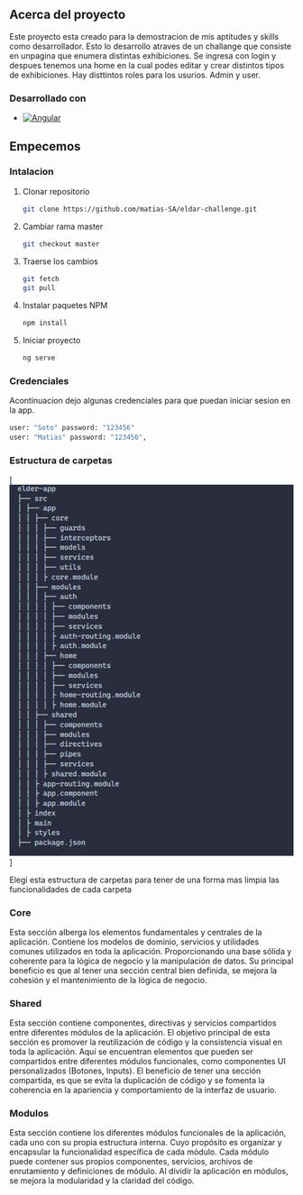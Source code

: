 ## Acerca del proyecto

Este proyecto esta creado para la demostracion de mis aptitudes y skills como desarrollador. Esto lo desarrollo atraves de un challange que consiste en unpagina que enumera distintas exhibiciones. Se ingresa con login y despues tenemos una home en la cual podes editar y crear distintos tipos de exhibiciones. Hay disttintos roles para los usurios. Admin y user.

### Desarrollado con

* [![Angular][Angular.io]][Angular-url]

## Empecemos

### Intalacion

1. Clonar repositorio
   ```sh
   git clone https://github.com/matias-SA/eldar-challenge.git
   ```
2. Cambiar rama master
   ```sh
   git checkout master
   ```
3. Traerse los cambios 
   ```sh
   git fetch
   git pull
   ```
4. Instalar paquetes NPM
   ```sh
   npm install
   ```
5. Iniciar proyecto
   ```sh
   ng serve
   ```

### Credenciales

Acontinuacion dejo algunas credenciales para que puedan iniciar sesion en la app.

```sh
user: "Soto" password: "123456"
user: "Matias" password: "123456",
```

### Estructura de carpetas

[![Carpetas estructura][carpetas-screenshot]]

Elegi esta estructura de carpetas para tener de una forma mas limpia las funcionalidades de cada carpeta

### Core

Esta sección alberga los elementos fundamentales y centrales de la aplicación. Contiene los
modelos de dominio, servicios y utilidades comunes utilizados en toda la aplicación.
Proporcionando una base sólida y coherente para la lógica de negocio y la manipulación de
datos.
Su principal beneficio es que al tener una sección central bien definida, se mejora la
cohesión y el mantenimiento de la lógica de negocio.

### Shared

Esta sección contiene componentes, directivas y servicios compartidos entre diferentes
módulos de la aplicación. El objetivo principal de esta sección es promover la reutilización
de código y la consistencia visual en toda la aplicación. Aquí se encuentran elementos que
pueden ser compartidos entre diferentes módulos funcionales, como componentes UI
personalizados (Botones, Inputs).
El beneficio de tener una sección compartida, es que se evita la duplicación de código y se
fomenta la coherencia en la apariencia y comportamiento de la interfaz de usuario.

### Modulos

Esta sección contiene los diferentes módulos funcionales de la aplicación, cada uno con su
propia estructura interna. Cuyo propósito es organizar y encapsular la funcionalidad
específica de cada módulo. Cada módulo puede contener sus propios componentes,
servicios, archivos de enrutamiento y definiciones de módulo.
Al dividir la aplicación en módulos, se mejora la modularidad y la claridad del código. 

[Angular-url]: https://angular.io/
[Angular.io]: https://img.shields.io/badge/Angular-DD0031?style=for-the-badge&logo=angular&logoColor=white
[carpetas-screenshot]: /src/assets/carpetas_estructura.png
